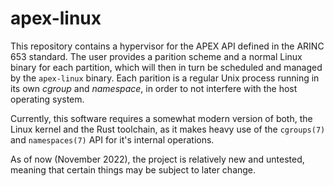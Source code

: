 # apex-linux

This repository contains a hypervisor for the APEX API defined in the
ARINC 653 standard.
The user provides a parition scheme and a normal Linux binary for each
partition, which will then in turn be scheduled and managed by the
`apex-linux` binary.
Each parition is a regular Unix process running in its own *cgroup*
and *namespace*, in order to not interfere with the host operating
system.

Currently, this software requires a somewhat modern version of both,
the Linux kernel and the Rust toolchain, as it makes heavy use of the
`cgroups(7)` and `namespaces(7)` API for it's internal operations.

As of now (November 2022), the project is relatively new and untested,
meaning that certain things may be subject to later change.
